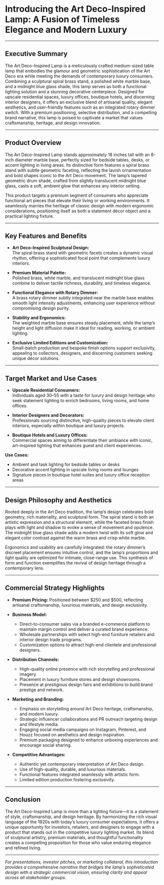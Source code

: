 # Introducing the Art Deco-Inspired Lamp: A Fusion of Timeless Elegance and Modern Luxury

---

## Executive Summary

The Art Deco-Inspired Lamp is a meticulously crafted medium-sized table lamp that embodies the glamour and geometric sophistication of the Art Deco era while meeting the demands of contemporary luxury consumers. Combining a sculptural spiral brass stand, a polished white marble base, and a midnight blue glass shade, this lamp serves as both a functional lighting solution and a stunning decorative centerpiece. Designed for upscale residential spaces, luxury offices, boutique hotels, and discerning interior designers, it offers an exclusive blend of artisanal quality, elegant aesthetics, and user-friendly features such as an integrated rotary dimmer switch. With a premium positioning, selective distribution, and a compelling brand narrative, this lamp is poised to captivate a market that values craftsmanship, heritage, and design innovation.

---

## Product Overview

The Art Deco-Inspired Lamp stands approximately 18 inches tall with an 8-inch diameter marble base, perfectly sized for bedside tables, desks, or accent lighting in living areas. Its distinctive form features a spiral brass stand with subtle geometric faceting, reflecting the lavish ornamentation and bold shapes iconic to the Art Deco movement. The lamp’s tapered geometric drum shade, crafted from slightly translucent midnight blue glass, casts a soft, ambient glow that enhances any interior setting.

This product targets a premium segment of consumers who appreciate functional art pieces that elevate their living or working environments. It seamlessly marries the heritage of classic design with modern ergonomic considerations, positioning itself as both a statement décor object and a practical lighting fixture.

---

## Key Features and Benefits

- **Art Deco-Inspired Sculptural Design:**  
  The spiral brass stand with geometric facets creates a dynamic visual rhythm, offering a sophisticated focal point that complements luxury interiors.

- **Premium Material Palette:**  
  Polished brass, white marble, and translucent midnight blue glass combine to deliver tactile richness, durability, and timeless elegance.

- **Functional Elegance with Rotary Dimmer:**  
  A brass rotary dimmer subtly integrated near the marble base enables smooth light intensity adjustments, enhancing user experience without compromising design purity.

- **Stability and Ergonomics:**  
  The weighted marble base ensures steady placement, while the lamp’s height and light diffusion make it ideal for reading, working, or ambient lighting.

- **Exclusive Limited Editions and Customization:**  
  Small-batch production and bespoke finish options support exclusivity, appealing to collectors, designers, and discerning customers seeking unique décor solutions.

---

## Target Market and Use Cases

- **Upscale Residential Consumers:**  
  Individuals aged 30–55 with a taste for luxury and design heritage who seek statement lighting to enrich bedrooms, living rooms, and home offices.

- **Interior Designers and Decorators:**  
  Professionals sourcing distinctive, high-quality pieces to elevate client interiors, especially within boutique and luxury projects.

- **Boutique Hotels and Luxury Offices:**  
  Commercial spaces aiming to differentiate their ambiance with iconic, art-inspired lighting that enhances guest and client experiences.

**Use Cases:**  
- Ambient and task lighting for bedside tables or desks  
- Decorative accent lighting in upscale living rooms and lounges  
- Signature pieces in boutique hotel suites and luxury office reception areas

---

## Design Philosophy and Aesthetics

Rooted deeply in the Art Deco tradition, the lamp’s design celebrates bold geometry, rich materiality, and sculptural form. The spiral stand is both an artistic expression and a structural element, while the faceted brass finish plays with light and shadow to evoke a sense of movement and opulence. The midnight blue glass shade adds a modern twist with its soft glow and elegant color contrast against the warm brass and crisp white marble.

Ergonomics and usability are carefully integrated: the rotary dimmer’s discreet placement ensures intuitive control, and the lamp’s proportions and light quality are optimized for intimate, close-range use. This synthesis of form and function exemplifies the revival of design heritage through a contemporary lens.

---

## Commercial Strategy Highlights

- **Premium Pricing:** Positioned between $250 and $500, reflecting artisanal craftsmanship, luxurious materials, and design exclusivity.

- **Business Model:**  
  - Direct-to-consumer sales via a branded e-commerce platform to maintain margin control and deliver a curated brand experience.  
  - Wholesale partnerships with select high-end furniture retailers and interior design trade programs.  
  - Customization options to attract high-end clientele and professional designers.

- **Distribution Channels:**  
  - High-quality online presence with rich storytelling and professional imagery.  
  - Placement in luxury furniture stores and design showrooms.  
  - Presence at prestigious design fairs and exhibitions to build brand prestige and network.

- **Marketing and Branding:**  
  - Emphasis on storytelling around Art Deco heritage, craftsmanship, and modern luxury.  
  - Strategic influencer collaborations and PR outreach targeting design and lifestyle media.  
  - Engaging social media campaigns on Instagram, Pinterest, and Houzz focused on aesthetics and design inspiration.  
  - Premium packaging designed to enhance unboxing experiences and encourage social sharing.

- **Competitive Advantages:**  
  - Authentic yet contemporary interpretation of Art Deco design.  
  - Use of high-quality, durable, and luxurious materials.  
  - Functional features integrated seamlessly with artistic form.  
  - Limited edition production fostering exclusivity.

---

## Conclusion

The Art Deco-Inspired Lamp is more than a lighting fixture—it is a statement of style, craftsmanship, and design heritage. By harmonizing the rich visual language of the 1920s with today’s luxury consumer expectations, it offers a unique opportunity for investors, retailers, and designers to engage with a product that stands out in the competitive luxury lighting market. Its blend of sculptural artistry, premium materials, and thoughtful functionality creates a compelling proposition for those who value enduring elegance and refined living.

---

*For presentations, investor pitches, or marketing collateral, this introduction provides a comprehensive narrative that bridges the lamp’s sophisticated design with a strategic commercial vision, ensuring clarity and appeal across all stakeholder groups.*